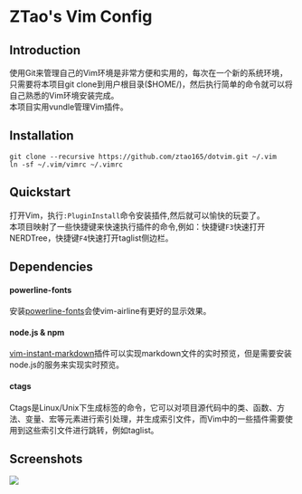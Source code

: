 # ZTao's Vim Config
## Introduction
使用Git来管理自己的Vim环境是非常方便和实用的，每次在一个新的系统环境，只需要将本项目git clone到用户根目录($HOME/)，然后执行简单的命令就可以将自己熟悉的Vim环境安装完成。<br/>
本项目实用vundle管理Vim插件。
## Installation
    git clone --recursive https://github.com/ztao165/dotvim.git ~/.vim
    ln -sf ~/.vim/vimrc ~/.vimrc
## Quickstart
打开Vim，执行`:PluginInstall`命令安装插件,然后就可以愉快的玩耍了。<br/>
本项目映射了一些快捷键来快速执行插件的命令,例如：快捷键`F3`快速打开NERDTree，快捷键`F4`快速打开taglist侧边栏。
## Dependencies
#### powerline-fonts
安装[powerline-fonts][1]会使vim-airline有更好的显示效果。
#### node.js & npm
[vim-instant-markdown][2]插件可以实现markdown文件的实时预览，但是需要安装node.js的服务来实现实时预览。
#### ctags
Ctags是Linux/Unix下生成标签的命令，它可以对项目源代码中的类、函数、方法、变量、宏等元素进行索引处理，并生成索引文件，而Vim中的一些插件需要使用到这些索引文件进行跳转，例如taglist。
## Screenshots
![](https://ws1.sinaimg.cn/large/006tNc79ly1flg8izl0yqj31kw0w04a8.jpg)

[1]: https://github.com/powerline/fonts
[2]: https://github.com/suan/vim-instant-markdown
